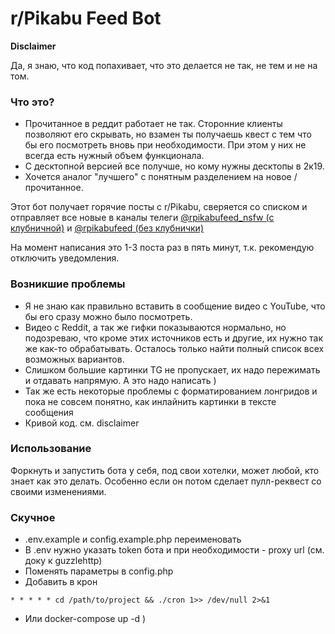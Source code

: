 # r/Pikabu Feed Bot

**Disclaimer**

Да, я знаю, что код попахивает, что это делается не так, не тем и не на том.

### Что это?

* Прочитанное в реддит работает не так. Сторонние клиенты позволяют его скрывать, но взамен
ты получаешь квест с тем что бы его посмотреть вновь при необходимости. При этом у них не всегда есть нужный
объем функционала.
* С десктопной версией все получше, но кому нужны десктопы в 2к19.
* Хочется аналог "лучшего" с понятным разделением на новое / прочитанное.

Этот бот получает горячие посты с r/Pikabu, сверяется со списком и отправляет все новые
в каналы телеги [@rpikabufeed_nsfw (с клубничной)](https://t.me/rpikabufeed_nsfw) 
и [@rpikabufeed (без клубнички)](https://t.me/rpikabufeed)

На момент написания это 1-3 поста раз в пять минут, т.к. рекомендую отключить уведомления.

### Возникшие проблемы

* Я не знаю как правильно вставить в сообщение видео с YouTube, что бы его сразу можно было посмотреть.
* Видео с Reddit, а так же гифки показываются нормально, но подозреваю, что кроме этих источников есть и другие,
их нужно так же как-то обрабатывать. Осталось только найти полный список всех возможных вариантов.
* Слишком большие картинки TG не пропускает, их надо пережимать и отдавать напрямую. А это надо написать )
* Так же есть некоторые проблемы с форматированием лонгридов и пока не совсем понятно, как инлайнить картинки в тексте
сообщения
* Кривой код. см. disclaimer

### Использование

Форкнуть и запустить бота у себя, под свои хотелки, может любой, кто знает как это делать. Особенно если он потом
сделает пулл-реквест со своими изменениями. 

### Скучное

* .env.example и config.example.php переименовать
* В .env нужно указать token бота и при необходимости - proxy url (см. доку к guzzlehttp)
* Поменять параметры в config.php
* Добавить в крон
```
* * * * * cd /path/to/project && ./cron 1>> /dev/null 2>&1
```
* Или docker-compose up -d )

